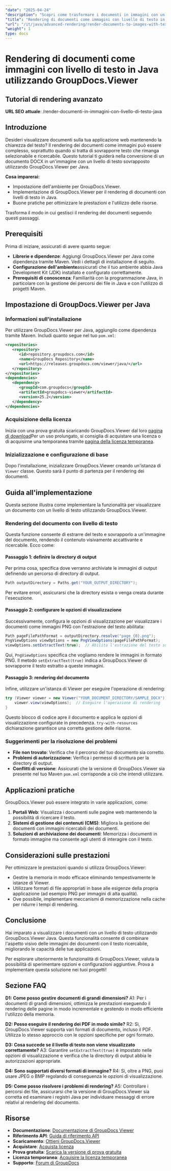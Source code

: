 ```yaml
---
"date": "2025-04-24"
"description": "Scopri come trasformare i documenti in immagini con un livello di testo in Java utilizzando GroupDocs.Viewer per migliorare la chiarezza del testo e la ricercabilità."
"title": "Rendering di documenti come immagini con livello di testo in Java utilizzando GroupDocs.Viewer"
"url": "/it/java/advanced-rendering/render-documents-to-images-with-text-layer-java/"
"weight": 1
type: docs
---
```

# Rendering di documenti come immagini con livello di testo in Java utilizzando GroupDocs.Viewer
## Tutorial di rendering avanzato
**URL SEO attuale**: /render-documenti-in-immagini-con-livello-di-testo-java

## Introduzione
Desideri visualizzare documenti sulla tua applicazione web mantenendo la chiarezza del testo? Il rendering dei documenti come immagini può essere complesso, soprattutto quando si tratta di sovrapporre testo che rimanga selezionabile e ricercabile. Questo tutorial ti guiderà nella conversione di un documento DOCX in un'immagine con un livello di testo sovrapposto utilizzando GroupDocs.Viewer per Java.

**Cosa imparerai:**
- Impostazione dell'ambiente per GroupDocs.Viewer.
- Implementazione di GroupDocs.Viewer per il rendering di documenti con livelli di testo in Java.
- Buone pratiche per ottimizzare le prestazioni e l'utilizzo delle risorse.

Trasforma il modo in cui gestisci il rendering dei documenti seguendo questi passaggi.

## Prerequisiti
Prima di iniziare, assicurati di avere quanto segue:

- **Librerie e dipendenze**: Aggiungi GroupDocs.Viewer per Java come dipendenza tramite Maven. Vedi i dettagli di installazione di seguito.
- **Configurazione dell'ambiente**assicurati che il tuo ambiente abbia Java Development Kit (JDK) installato e configurato correttamente.
- **Prerequisiti di conoscenza**: Familiarità con la programmazione Java, in particolare con la gestione dei percorsi dei file in Java e con l'utilizzo di progetti Maven.

## Impostazione di GroupDocs.Viewer per Java
### Informazioni sull'installazione
Per utilizzare GroupDocs.Viewer per Java, aggiungilo come dipendenza tramite Maven. Includi quanto segue nel tuo `pom.xml`:

```xml
<repositories>
   <repository>
      <id>repository.groupdocs.com</id>
      <name>GroupDocs Repository</name>
      <url>https://releases.groupdocs.com/viewer/java/</url>
   </repository>
</repositories>
<dependencies>
   <dependency>
      <groupId>com.groupdocs</groupId>
      <artifactId>groupdocs-viewer</artifactId>
      <version>25.2</version>
   </dependency>
</dependencies>
```

### Acquisizione della licenza
Inizia con una prova gratuita scaricando GroupDocs.Viewer dal loro [pagina di download](https://releases.groupdocs.com/viewer/java/)Per un uso prolungato, si consiglia di acquistare una licenza o di acquisirne una temporanea tramite [pagina della licenza temporanea](https://purchase.groupdocs.com/temporary-license/).

### Inizializzazione e configurazione di base
Dopo l'installazione, inizializzare GroupDocs.Viewer creando un'istanza di `Viewer` classe. Questo sarà il punto di partenza per il rendering dei documenti.

## Guida all'implementazione
Questa sezione illustra come implementare la funzionalità per visualizzare un documento con un livello di testo utilizzando GroupDocs.Viewer.

### Rendering del documento con livello di testo
Questa funzione consente di estrarre del testo e sovrapporlo a un'immagine del documento, rendendo il contenuto visivamente accattivante e ricercabile. Ecco come:

#### Passaggio 1: definire la directory di output
Per prima cosa, specifica dove verranno archiviate le immagini di output definendo un percorso di directory di output.

```java
Path outputDirectory = Paths.get("YOUR_OUTPUT_DIRECTORY");
```

Per evitare errori, assicurarsi che la directory esista o venga creata durante l'esecuzione.

#### Passaggio 2: configurare le opzioni di visualizzazione
Successivamente, configura le opzioni di visualizzazione per visualizzare i documenti come immagini PNG con l'estrazione del testo abilitata:

```java
Path pageFilePathFormat = outputDirectory.resolve("page_{0}.png");
PngViewOptions viewOptions = new PngViewOptions(pageFilePathFormat);
viewOptions.setExtractText(true);  // Abilita l'estrazione del testo sull'immagine
```

Qui, `PngViewOptions` specifica che vogliamo rendere le immagini in formato PNG. Il metodo `setExtractText(true)` indica a GroupDocs.Viewer di sovrapporre il testo estratto a queste immagini.

#### Passaggio 3: rendering del documento
Infine, utilizzare un'istanza di Viewer per eseguire l'operazione di rendering:

```java
try (Viewer viewer = new Viewer("YOUR_DOCUMENT_DIRECTORY/SAMPLE_DOCX")) {
    viewer.view(viewOptions);  // Eseguire l'operazione di rendering
}
```

Questo blocco di codice apre il documento e applica le opzioni di visualizzazione configurate in precedenza. `try-with-resources` dichiarazione garantisce una corretta gestione delle risorse.

### Suggerimenti per la risoluzione dei problemi
- **File non trovato**: Verifica che il percorso del tuo documento sia corretto.
- **Problemi di autorizzazione**: Verifica i permessi di scrittura per la directory di output.
- **Conflitti di versione**: Assicurati che la versione di GroupDocs.Viewer sia presente nel tuo Maven `pom.xml` corrisponde a ciò che intendi utilizzare.

## Applicazioni pratiche
GroupDocs.Viewer può essere integrato in varie applicazioni, come:
1. **Portali Web**: Visualizza i documenti sulle pagine web mantenendo la possibilità di ricercare il testo.
2. **Sistemi di gestione dei contenuti (CMS)**: Migliora la gestione dei documenti con immagini ricercabili dei documenti.
3. **Soluzioni di archiviazione dei documenti**: Memorizza i documenti in formato immagine ma consente agli utenti di interagire con il testo.

## Considerazioni sulle prestazioni
Per ottimizzare le prestazioni quando si utilizza GroupDocs.Viewer:
- Gestire la memoria in modo efficace eliminando tempestivamente le istanze di Viewer.
- Utilizzare formati di file appropriati in base alle esigenze della propria applicazione (ad esempio PNG per immagini di alta qualità).
- Ove possibile, implementare meccanismi di memorizzazione nella cache per ridurre i tempi di rendering.

## Conclusione
Hai imparato a visualizzare i documenti con un livello di testo utilizzando GroupDocs.Viewer Java. Questa funzionalità consente di combinare l'aspetto visivo delle immagini dei documenti con il testo ricercabile, migliorando le capacità delle tue applicazioni.

Per esplorare ulteriormente le funzionalità di GroupDocs.Viewer, valuta la possibilità di sperimentare opzioni e configurazioni aggiuntive. Prova a implementare questa soluzione nei tuoi progetti!

## Sezione FAQ
**D1: Come posso gestire documenti di grandi dimensioni?**
A1: Per i documenti di grandi dimensioni, ottimizza le prestazioni eseguendo il rendering delle pagine in modo incrementale e gestendo in modo efficiente l'utilizzo della memoria.

**D2: Posso eseguire il rendering dei PDF in modo simile?**
R2: Sì, GroupDocs.Viewer supporta vari formati di documento, incluso il PDF. Utilizza lo stesso approccio con le opzioni specifiche per ogni formato.

**D3: Cosa succede se il livello di testo non viene visualizzato correttamente?**
A3: Garantire `setExtractText(true)` è impostato nelle opzioni di visualizzazione e verifica che la directory di output abbia le autorizzazioni appropriate.

**D4: Sono supportati diversi formati di immagine?**
R4: Sì, oltre a PNG, puoi usare JPEG o BMP regolando di conseguenza le opzioni di visualizzazione.

**D5: Come posso risolvere i problemi di rendering?**
A5: Controllare i percorsi dei file, assicurarsi che la versione di GroupDocs.Viewer sia corretta ed esaminare i registri Java per individuare messaggi di errore relativi al rendering del documento.

## Risorse
- **Documentazione**: [Documentazione di GroupDocs Viewer](https://docs.groupdocs.com/viewer/java/)
- **Riferimento API**: [Guida di riferimento API](https://reference.groupdocs.com/viewer/java/)
- **Scaricamento**: [Ottieni GroupDocs.Viewer](https://releases.groupdocs.com/viewer/java/)
- **Acquistare**: [Acquista licenza](https://purchase.groupdocs.com/buy)
- **Prova gratuita**: [Scarica la versione di prova gratuita](https://releases.groupdocs.com/viewer/java/)
- **Licenza temporanea**: [Acquisire la licenza temporanea](https://purchase.groupdocs.com/temporary-license/)
- **Supporto**: [Forum di GroupDocs](https://forum.groupdocs.com/c/viewer/9)